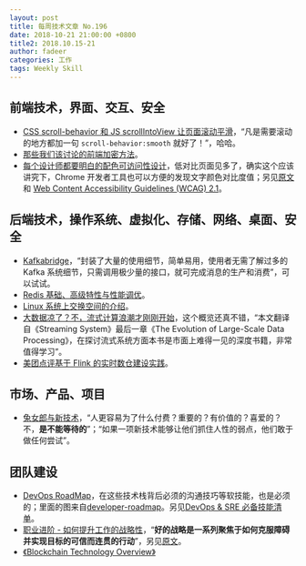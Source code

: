 ```yaml
---
layout: post
title: 每周技术文章 No.196
date: 2018-10-21 21:00:00 +0800
title2: 2018.10.15-21
author: fadeer
categories: 工作
tags: Weekly Skill
---
```


## 前端技术，界面、交互、安全

- [CSS scroll-behavior 和 JS scrollIntoView 让页面滚动平滑](https://www.zhangxinxu.com/wordpress/2018/10/scroll-behavior-scrollintoview-%E5%B9%B3%E6%BB%91%E6%BB%9A%E5%8A%A8/)，“凡是需要滚动的地方都加一句 `scroll-behavior:smooth` 就好了！”，哈哈。
- [那些我们该讨论的前端加密方法](https://jdc.jd.com/archives/212773)。
- [每个设计师都要明白的配色可访问性设计](https://www.uisdc.com/know-about-color-accessibility)，低对比页面见多了，确实这个应该讲究下，Chrome 开发者工具也可以方便的发现文字颜色对比度值；另见[原文](https://uxplanet.org/heres-what-you-need-to-know-about-color-accessibility-in-product-design-aecbd0c30628)和 [Web Content Accessibility Guidelines (WCAG) 2.1](https://www.w3.org/TR/WCAG21/)。

## 后端技术，操作系统、虚拟化、存储、网络、桌面、安全

- [Kafkabridge](https://github.com/Qihoo360/kafkabridge)，“封装了大量的使用细节，简单易用，使用者无需了解过多的 Kafka 系统细节，只需调用极少量的接口，就可完成消息的生产和消费”，可以试试。
- [Redis 基础、高级特性与性能调优](https://www.jianshu.com/p/2f14bc570563)。
- [Linux 系统上交换空间的介绍](https://linux.cn/article-10114-1.html)。
- [大数据凉了？不，流式计算浪潮才刚刚开始](http://www.infoq.com/cn/articles/the-evolution-of-large-scale-data-processing)，这个概览还真不错，“本文翻译自《Streaming System》最后一章《The Evolution of Large-Scale Data Processing》，在探讨流式系统方面本书是市面上难得一见的深度书籍，非常值得学习”。
- [美团点评基于 Flink 的实时数仓建设实践](https://tech.meituan.com/meishi_data_flink.html)。

## 市场、产品、项目

- [兔女郎与新技术](http://www.ssdfans.com/blog/2018/10/18/%E5%85%94%E5%A5%B3%E9%83%8E%E4%B8%8E%E6%96%B0%E6%8A%80%E6%9C%AF/)，“人更容易为了什么付费？重要的？有价值的？喜爱的？不，**是不能等待的**”；“如果一项新技术能够让他们抓住人性的弱点，他们敢于做任何尝试”。

## 团队建设

- [DevOps RoadMap](https://dev.to/joehobot/devops-roadmap-5d0)，在这些技术栈背后必须的沟通技巧等软技能，也是必须的；里面的图来自[developer-roadmap](https://github.com/kamranahmedse/developer-roadmap)。另见[DevOps & SRE 必备技能清单](http://www.infoq.com/cn/articles/the-must-know-checklist-for-devops-and-sre)。
- [职业进阶 - 如何提升工作的战略性](http://beforweb.com/node/999)，“**好的战略是一系列聚焦于如何克服障碍并实现目标的可信而连贯的行动**”，另见[原文](https://medium.com/@joulee/how-to-be-strategic-f6630a44f86b)。
- [《Blockchain Technology Overview》](https://nvlpubs.nist.gov/nistpubs/ir/2018/NIST.IR.8202.pdf)
